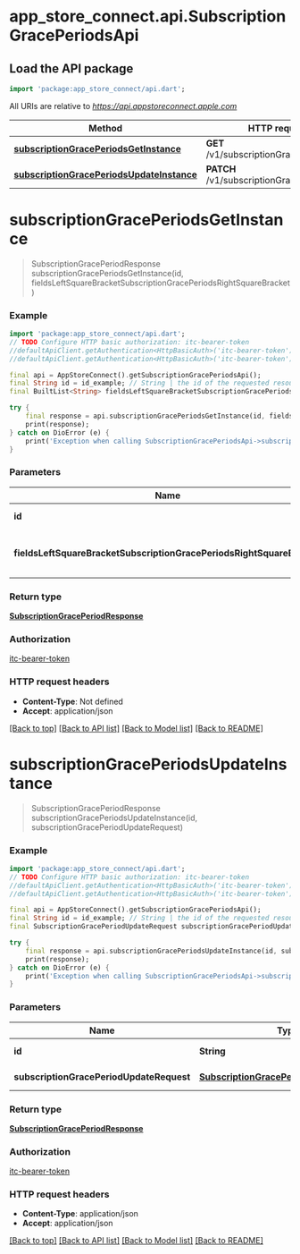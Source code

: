 # app_store_connect.api.SubscriptionGracePeriodsApi

## Load the API package
```dart
import 'package:app_store_connect/api.dart';
```

All URIs are relative to *https://api.appstoreconnect.apple.com*

Method | HTTP request | Description
------------- | ------------- | -------------
[**subscriptionGracePeriodsGetInstance**](SubscriptionGracePeriodsApi.md#subscriptiongraceperiodsgetinstance) | **GET** /v1/subscriptionGracePeriods/{id} | 
[**subscriptionGracePeriodsUpdateInstance**](SubscriptionGracePeriodsApi.md#subscriptiongraceperiodsupdateinstance) | **PATCH** /v1/subscriptionGracePeriods/{id} | 


# **subscriptionGracePeriodsGetInstance**
> SubscriptionGracePeriodResponse subscriptionGracePeriodsGetInstance(id, fieldsLeftSquareBracketSubscriptionGracePeriodsRightSquareBracket)



### Example
```dart
import 'package:app_store_connect/api.dart';
// TODO Configure HTTP basic authorization: itc-bearer-token
//defaultApiClient.getAuthentication<HttpBasicAuth>('itc-bearer-token').username = 'YOUR_USERNAME'
//defaultApiClient.getAuthentication<HttpBasicAuth>('itc-bearer-token').password = 'YOUR_PASSWORD';

final api = AppStoreConnect().getSubscriptionGracePeriodsApi();
final String id = id_example; // String | the id of the requested resource
final BuiltList<String> fieldsLeftSquareBracketSubscriptionGracePeriodsRightSquareBracket = ; // BuiltList<String> | the fields to include for returned resources of type subscriptionGracePeriods

try {
    final response = api.subscriptionGracePeriodsGetInstance(id, fieldsLeftSquareBracketSubscriptionGracePeriodsRightSquareBracket);
    print(response);
} catch on DioError (e) {
    print('Exception when calling SubscriptionGracePeriodsApi->subscriptionGracePeriodsGetInstance: $e\n');
}
```

### Parameters

Name | Type | Description  | Notes
------------- | ------------- | ------------- | -------------
 **id** | **String**| the id of the requested resource | 
 **fieldsLeftSquareBracketSubscriptionGracePeriodsRightSquareBracket** | [**BuiltList&lt;String&gt;**](String.md)| the fields to include for returned resources of type subscriptionGracePeriods | [optional] 

### Return type

[**SubscriptionGracePeriodResponse**](SubscriptionGracePeriodResponse.md)

### Authorization

[itc-bearer-token](../README.md#itc-bearer-token)

### HTTP request headers

 - **Content-Type**: Not defined
 - **Accept**: application/json

[[Back to top]](#) [[Back to API list]](../README.md#documentation-for-api-endpoints) [[Back to Model list]](../README.md#documentation-for-models) [[Back to README]](../README.md)

# **subscriptionGracePeriodsUpdateInstance**
> SubscriptionGracePeriodResponse subscriptionGracePeriodsUpdateInstance(id, subscriptionGracePeriodUpdateRequest)



### Example
```dart
import 'package:app_store_connect/api.dart';
// TODO Configure HTTP basic authorization: itc-bearer-token
//defaultApiClient.getAuthentication<HttpBasicAuth>('itc-bearer-token').username = 'YOUR_USERNAME'
//defaultApiClient.getAuthentication<HttpBasicAuth>('itc-bearer-token').password = 'YOUR_PASSWORD';

final api = AppStoreConnect().getSubscriptionGracePeriodsApi();
final String id = id_example; // String | the id of the requested resource
final SubscriptionGracePeriodUpdateRequest subscriptionGracePeriodUpdateRequest = ; // SubscriptionGracePeriodUpdateRequest | SubscriptionGracePeriod representation

try {
    final response = api.subscriptionGracePeriodsUpdateInstance(id, subscriptionGracePeriodUpdateRequest);
    print(response);
} catch on DioError (e) {
    print('Exception when calling SubscriptionGracePeriodsApi->subscriptionGracePeriodsUpdateInstance: $e\n');
}
```

### Parameters

Name | Type | Description  | Notes
------------- | ------------- | ------------- | -------------
 **id** | **String**| the id of the requested resource | 
 **subscriptionGracePeriodUpdateRequest** | [**SubscriptionGracePeriodUpdateRequest**](SubscriptionGracePeriodUpdateRequest.md)| SubscriptionGracePeriod representation | 

### Return type

[**SubscriptionGracePeriodResponse**](SubscriptionGracePeriodResponse.md)

### Authorization

[itc-bearer-token](../README.md#itc-bearer-token)

### HTTP request headers

 - **Content-Type**: application/json
 - **Accept**: application/json

[[Back to top]](#) [[Back to API list]](../README.md#documentation-for-api-endpoints) [[Back to Model list]](../README.md#documentation-for-models) [[Back to README]](../README.md)

